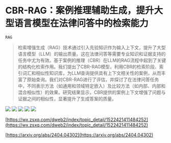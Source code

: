 # CBR-RAG：案例推理辅助生成，提升大型语言模型在法律问答中的检索能力
`RAG`
> 检索增强生成（RAG）技术通过引入先验知识作为输入上下文，提升了大型语言模型（LLM）的输出质量。这在法律问答等需要专业知识和证据支持的任务中尤为有效。基于案例的推理（CBR）在LLM的RAG流程中起到了关键的结构化检索作用。我们提出了CBR-RAG模型，利用CBR的检索阶段、索引词汇和相似性知识库，为LLM查询提供具有上下文相关性的案例，从而丰富了原始查询。我们对CBR-RAG进行了评估，并探讨了在法律问答任务中，不同表示方法（如通用和领域特定嵌入）及比较方法（如内部、内部和混合相似性）的效果。研究结果显示，CBR提供的案例上下文增强了问题与证据之间的相似性，显著提升了生成答案的质量。

![](https://raw.githubusercontent.com/HuggingAGI/HuggingArxiv/main/paper_images/2404.04302/CBR-RAG.jpg)
![](https://raw.githubusercontent.com/HuggingAGI/HuggingArxiv/main/paper_images/2404.04302/case_act_frequency_distribution.png)
![](https://raw.githubusercontent.com/HuggingAGI/HuggingArxiv/main/paper_images/2404.04302/x1.png)
![](https://raw.githubusercontent.com/HuggingAGI/HuggingArxiv/main/paper_images/2404.04302/legal_sim_dist.png)
![](https://raw.githubusercontent.com/HuggingAGI/HuggingArxiv/main/paper_images/2404.04302/f_score_heatmap_per_k.png)

[https://wx.zsxq.com/dweb2/index/topic_detail/1522421411484252](https://wx.zsxq.com/dweb2/index/topic_detail/1522421411484252)

[https://arxiv.org/abs/2404.04302](https://arxiv.org/abs/2404.04302)